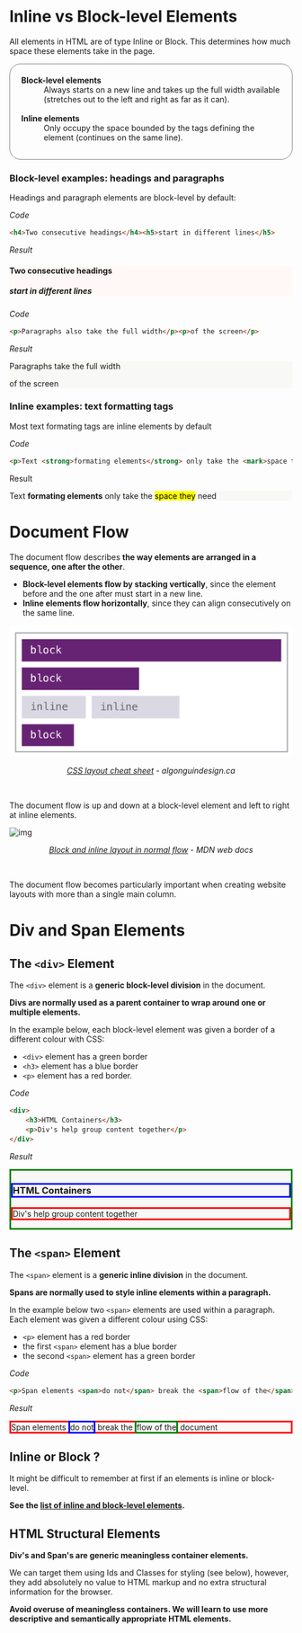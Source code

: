 # Inline vs Block-level Elements

All elements in HTML are of type Inline or Block. This determines how much space these elements take in the page.



<dl style="border: 1px solid gray; padding: 20px 20px 30px 20px; border-radius: 20px;
:">
    <dt><strong>Block-level elements</strong></dt>
    <dd>Always starts on a new line and takes up the full  width available (stretches out to the left and right as far as it can).</dd>
    <br>
    <dt><strong>Inline elements</strong></dt>
    <dd>Only occupy the space bounded by the tags defining the element (continues on the same line).</dd>
</dl>



### Block-level examples: headings and paragraphs

Headings and paragraph elements are block-level by default:



*Code*

```html
<h4>Two consecutive headings</h4><h5>start in different lines</h5>
```

*Result*

<div style="background-color: rgb(2448, 248, 246)">
	<h4>Two consecutive headings</h4><h5>start in different lines</h5>
</div>



*Code*

```html
<p>Paragraphs also take the full width</p><p>of the screen</p>
```

*Result*

<div style="background-color: rgb(248, 248, 246)">
	<p>Paragraphs take the full width</p><p>of the screen</p>
</div>



### Inline examples: text formatting tags

Most text formating tags are inline elements by default



*Code*

```html
<p>Text <strong>formating elements</strong> only take the <mark>space they</mark> need</p>
```

Result

<div style="background-color: rgb(248, 248, 246)">
	<p>Text <strong>formating elements</strong> only take the <mark>space they</mark> need</p>
</div>



# Document Flow

The document flow describes **the way elements are arranged in a sequence, one after the other**.



- **Block-level elements flow by stacking vertically**, since the element before and the one after must start in a new line.
- **Inline elements flow horizontally**, since they can align consecutively on the same line.


![image-20200131213741204](wk03_HTML_Flow_Containers.assets/image-20200131213741204.png)

<p align="center"><a href="https://learn-the-web.algonquindesign.ca/topics/css-layout-cheat-sheet"><em>CSS layout cheat sheet</em></a> <em>- algonguindesign.ca</em></p>

<br>

The document flow is up and down at a block-level element and left to right at inline elements.



![img](https://mdn.mozillademos.org/files/16125/mdn-horizontal.png)

<p align="center"><a href="https://developer.mozilla.org/en-US/docs/Web/CSS/CSS_Flow_Layout/Block_and_Inline_Layout_in_Normal_Flow"><em>Block and inline layout in normal flow</em></a> <em> - MDN web docs</em></p>

<br>

The document flow becomes particularly important when creating website layouts with more than a single main column.



# Div and Span Elements


## The `<div>` Element

The `<div>` element is a **generic block-level division** in the document.

**Divs are normally used as a parent container to wrap around one or multiple elements.**


In the example below, each block-level element was given a border of a different colour with CSS:

- `<div>` element has a green border
- `<h3>` element has a blue border
- `<p>` element has a red border.


*Code*

```html
<div>
    <h3>HTML Containers</h3>
	<p>Div's help group content together</p>
</div>
```

*Result*

<div style="background-color: rgb(248, 248, 246)">
<div style="border: 3px solid green;">
    <h3 style="border: 3px solid blue;">HTML Containers</h3>
	<p style="border: 3px solid red;">Div's help group content together</p>
    </div></div>



## The `<span>` Element

The `<span>` element is a **generic inline division** in the document.

**Spans are normally used to style inline elements within a paragraph.**


In the example below two `<span>` elements are used within a paragraph. Each element was given a different colour using CSS:

- `<p>` element has a red border
- the first `<span>` element has a blue border
- the  second `<span>` element has a green border


*Code*

```html
<p>Span elements <span>do not</span> break the <span>flow of the</span> document</p>
```

*Result*

<div style="background-color: rgb(248, 248, 246)">
<p style="border: 3px solid red;">Span elements <span style="border: 3px solid blue;">do not</span> break the <span style="border: 3px solid green;">flow of the</span> document</p>
</div>


## Inline or Block ?

It might be difficult to remember at first if an elements is inline or block-level.

**See the [list of inline and block-level elements](https://www.w3schools.com/html/html_blocks.asp).**



## HTML Structural Elements

**Div's and Span's are generic meaningless container elements.**

We can target them using Ids and Classes for styling (see below), however, they add absolutely no value to HTML markup and no extra structural information for the browser.

**Avoid overuse of meaningless containers. We will learn to use more descriptive and semantically appropriate HTML elements.**

